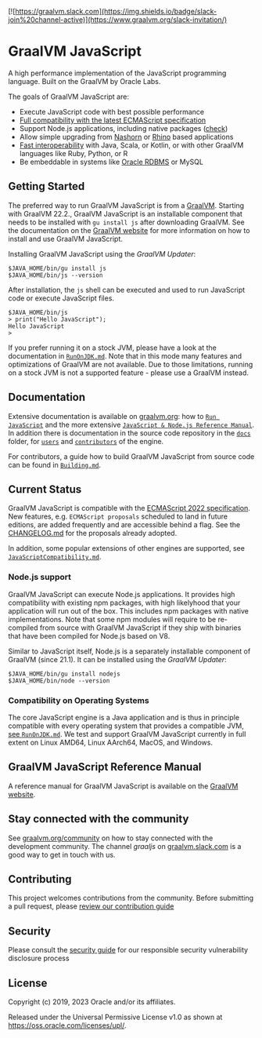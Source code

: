 [![https://graalvm.slack.com](https://img.shields.io/badge/slack-join%20channel-active)](https://www.graalvm.org/slack-invitation/)

# GraalVM JavaScript

A high performance implementation of the JavaScript programming language.
Built on the GraalVM by Oracle Labs.

The goals of GraalVM JavaScript are:

* Execute JavaScript code with best possible performance
* [Full compatibility with the latest ECMAScript specification](docs/user/JavaScriptCompatibility.md)
* Support Node.js applications, including native packages ([check](https://www.graalvm.org/compatibility/))
* Allow simple upgrading from [Nashorn](docs/user/NashornMigrationGuide.md) or [Rhino](docs/user/RhinoMigrationGuide.md) based applications
* [Fast interoperability](https://www.graalvm.org/reference-manual/polyglot-programming/) with Java, Scala, or Kotlin, or with other GraalVM languages like Ruby, Python, or R
* Be embeddable in systems like [Oracle RDBMS](https://labs.oracle.com/pls/apex/f?p=LABS:project_details:0:15) or MySQL


## Getting Started
The preferred way to run GraalVM JavaScript is from a [GraalVM](https://www.graalvm.org/downloads/).
Starting with GraalVM 22.2., GraalVM JavaScript is an installable component that needs to be installed with `gu install js` after downloading GraalVM.
See the documentation on the [GraalVM website](https://www.graalvm.org/docs/getting-started/) for more information on how to install and use GraalVM JavaScript.

Installing GraalVM JavaScript using the _GraalVM Updater_:

```shell
$JAVA_HOME/bin/gu install js
$JAVA_HOME/bin/js --version
```

After installation, the `js` shell can be executed and used to run JavaScript code or execute JavaScript files.

```
$JAVA_HOME/bin/js
> print("Hello JavaScript");
Hello JavaScript
>
```

If you prefer running it on a stock JVM, please have a look at the documentation in [`RunOnJDK.md`](https://github.com/graalvm/graaljs/blob/master/docs/user/RunOnJDK.md).
Note that in this mode many features and optimizations of GraalVM are not available.
Due to those limitations, running on a stock JVM is not a supported feature - please use a GraalVM instead.

## Documentation

Extensive documentation is available on [graalvm.org](https://www.graalvm.org/): how to [`Run JavaScript`](https://www.graalvm.org/docs/getting-started/#running-javascript) and the more extensive [`JavaScript & Node.js Reference Manual`](https://www.graalvm.org/reference-manual/js/).
In addition there is documentation in the source code repository in the [`docs`](https://github.com/graalvm/graaljs/tree/master/docs) folder, for [`users`](https://github.com/graalvm/graaljs/tree/master/docs/user) and [`contributors`](https://github.com/graalvm/graaljs/tree/master/docs/contributor) of the engine.

For contributors, a guide how to build GraalVM JavaScript from source code can be found in [`Building.md`](https://github.com/graalvm/graaljs/tree/master/docs/Building.md).

## Current Status

GraalVM JavaScript is compatible with the [ECMAScript 2022 specification](https://262.ecma-international.org/13.0/).
New features, e.g. `ECMAScript proposals` scheduled to land in future editions, are added frequently and are accessible behind a flag.
See the [CHANGELOG.md](https://github.com/graalvm/graaljs/tree/master/CHANGELOG.md) for the proposals already adopted.

In addition, some popular extensions of other engines are supported, see [`JavaScriptCompatibility.md`](https://github.com/graalvm/graaljs/tree/master/docs/user/JavaScriptCompatibility.md).

### Node.js support

GraalVM JavaScript can execute Node.js applications.
It provides high compatibility with existing npm packages, with high likelyhood that your application will run out of the box.
This includes npm packages with native implementations.
Note that some npm modules will require to be re-compiled from source with GraalVM JavaScript if they ship with binaries that have been compiled for Node.js based on V8.

Similar to JavaScript itself, Node.js is a separately installable component of GraalVM (since 21.1).
It can be installed using the _GraalVM Updater_:

```shell
$JAVA_HOME/bin/gu install nodejs
$JAVA_HOME/bin/node --version
```

### Compatibility on Operating Systems

The core JavaScript engine is a Java application and is thus in principle compatible with every operating system that provides a compatible JVM, [see `RunOnJDK.md`](https://github.com/graalvm/graaljs/tree/master/docs/user/RunOnJDK.md).
We test and support GraalVM JavaScript currently in full extent on Linux AMD64, Linux AArch64, MacOS, and Windows.

## GraalVM JavaScript Reference Manual

A reference manual for GraalVM JavaScript is available on the [GraalVM website](https://www.graalvm.org/reference-manual/js/).

## Stay connected with the community

See [graalvm.org/community](https://www.graalvm.org/community/) on how to stay connected with the development community.
The channel _graaljs_ on [graalvm.slack.com](https://www.graalvm.org/slack-invitation) is a good way to get in touch with us.

## Contributing

This project welcomes contributions from the community. Before submitting a pull request, please [review our contribution guide](./CONTRIBUTING.md)

## Security

Please consult the [security guide](./SECURITY.md) for our responsible security vulnerability disclosure process

## License

Copyright (c) 2019, 2023 Oracle and/or its affiliates.

Released under the Universal Permissive License v1.0 as shown at
<https://oss.oracle.com/licenses/upl/>.
